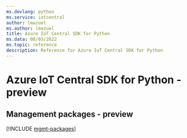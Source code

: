 ```yaml
---
ms.devlang: python
ms.service: iotcentral
author: lmazuel
ms.author: lmazuel
title: Azure IoT Central SDK for Python
ms.data: 08/03/2022
ms.topic: reference
description: Reference for Azure IoT Central SDK for Python
---
```

# Azure IoT Central SDK for Python - preview

## Management packages - preview
[!INCLUDE [mgmt-packages](iot-central-mgmt-index.md)]
